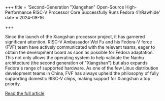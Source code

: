 +++
title = 'Second-Generation "Xiangshan" Open-Source High-Performance RISC-V Processor Core Successfully Runs Fedora 41/Rawhide'
date = 2024-08-16

+++

Since the launch of the Xiangshan processor project, it has garnered significant attention. RISC-V Ambassador Wei Fu and his Fedora-V force (FVF) team have actively communicated with the relevant teams, eager to obtain the development board as soon as possible for Fedora adaptation. This not only allows the operating system to help validate the Nanhu architecture (the second generation of "Xiangshan") but also expands Fedora's range of supported hardware. As one of the few Linux distribution development teams in China, FVF has always upheld the philosophy of fully supporting domestic RISC-V chips, making support for Xiangshan a top priority.

[Read the full article](https://mp.weixin.qq.com/s/3SLTuqnbupmIV__AtkQsHQ)

